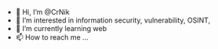 - 👋 Hi, I’m @CrNik
- 👀 I’m interested in information security, vulnerability, OSINT,  
- 🌱 I’m currently learning web 
- 📫 How to reach me ... 
 
  
 

